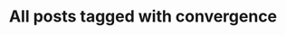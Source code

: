 ---
layout: tag
title: "All posts tagged with convergence"
permalink: /weblog/tags/convergence/
taxonomy: convergence
---